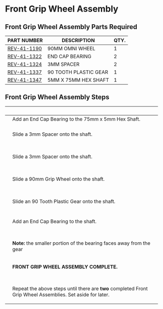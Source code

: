 # Front Grip Wheel Assembly

## Front Grip Wheel Assembly Parts Required

| **PART NUMBER**                                         | **DESCRIPTION**       | **QTY.** |
| ------------------------------------------------------- | --------------------- | -------- |
| [REV-41-1190](https://www.revrobotics.com/rev-41-1190/) | 90MM OMNI WHEEL       | 1        |
| [REV-41-1322](https://www.revrobotics.com/rev-41-1322/) | END CAP BEARING       | 2        |
| [REV-41-1324](https://www.revrobotics.com/rev-41-1324/) | 3MM SPACER            | 2        |
| [REV-41-1337](https://www.revrobotics.com/rev-41-1337/) | 90 TOOTH PLASTIC GEAR | 1        |
| [REV-41-1347](https://www.revrobotics.com/rev-41-1347/) | 5MM X 75MM HEX SHAFT  | 1        |

## Front Grip Wheel Assembly Steps

| ​                                                                                                                                                                                                                                                                                                                           | ​                                                                                                                                                                                                                  |
| --------------------------------------------------------------------------------------------------------------------------------------------------------------------------------------------------------------------------------------------------------------------------------------------------------------------------- | ------------------------------------------------------------------------------------------------------------------------------------------------------------------------------------------------------------------ |
| <img src="https://2589213514-files.gitbook.io/~/files/v0/b/gitbook-legacy-files/o/assets%2F-M5yw0n8IneF5-9ybLjT%2F-MI4ysTFi9NBVobBOLUW%2F-MI6CdB49zyrRjDVoqQ1%2FAGD-_FW%20-%20Add%20Through%20Bore%20Bearing%201.svg?alt=media&#x26;token=e18ba748-da3f-4bf7-b14d-a493a5dc902e" alt="" data-size="original">                | Add an End Cap Bearing to the 75mm x 5mm Hex Shaft.                                                                                                                                                                |
| <p>​</p><p><img src="https://2589213514-files.gitbook.io/~/files/v0/b/gitbook-legacy-files/o/assets%2F-M5yw0n8IneF5-9ybLjT%2F-MHwkzAHlPtxx8ZdoSQt%2F-MHwloWjPmOLgkL3pWoD%2FAdd%20Spacer%201.svg?alt=media&#x26;token=a018fd2b-11e4-44ad-81b5-f52dea3ccb2b" alt="" data-size="original"></p>                                 | Slide a 3mm Spacer onto the shaft.                                                                                                                                                                                 |
| <p>​</p><p><img src="https://2589213514-files.gitbook.io/~/files/v0/b/gitbook-legacy-files/o/assets%2F-M5yw0n8IneF5-9ybLjT%2F-MI4ysTFi9NBVobBOLUW%2F-MI6CQ3wHRLq4ynlSB_q%2FAGD-_FW%20-%20Add%202nd%20Spacer.svg?alt=media&#x26;token=694493f3-b1bf-4ed2-a73d-2129de7fae19" alt="" data-size="original"></p>                 | Slide a 3mm Spacer onto the shaft.                                                                                                                                                                                 |
| <p>​</p><p><img src="https://2589213514-files.gitbook.io/~/files/v0/b/gitbook-legacy-files/o/assets%2F-M5yw0n8IneF5-9ybLjT%2F-MI4ysTFi9NBVobBOLUW%2F-MI6CTYw8HK1c87zwI6c%2FAGD-_FW%20-%20Add%20Grip%20wheel.svg?alt=media&#x26;token=2cf9c5f4-8085-4d1e-9969-5c13f0df48d2" alt="" data-size="original"></p>                 | Slide a 90mm Grip Wheel onto the shaft.                                                                                                                                                                            |
| <p>​</p><p><img src="https://2589213514-files.gitbook.io/~/files/v0/b/gitbook-legacy-files/o/assets%2F-M5yw0n8IneF5-9ybLjT%2F-MI4ysTFi9NBVobBOLUW%2F-MI6CWv7BMMjkfaMs7m0%2FAGD-_FW%20-%20Add%20Gear.svg?alt=media&#x26;token=64aef7ea-bc8a-4984-9c40-b13d8041a41c" alt="" data-size="original"></p>                         | Slide an 90 Tooth Plastic Gear onto the shaft.                                                                                                                                                                     |
| <p>​</p><p><img src="https://2589213514-files.gitbook.io/~/files/v0/b/gitbook-legacy-files/o/assets%2F-M5yw0n8IneF5-9ybLjT%2F-MI4ysTFi9NBVobBOLUW%2F-MI6C_vJbmmt0hKXSTeQ%2FAGD-_FW%20-%20Add%20Through%20Bore%20Bearing%202.svg?alt=media&#x26;token=52016487-c5b3-4f14-a6b0-05785d2861d1" alt="" data-size="original"></p> | <p>Add an End Cap Bearing to the shaft.</p><p>​</p><p><strong>Note:</strong> the smaller portion of the bearing faces away from the gear</p>                                                                       |
| <p>​</p><p><img src="https://2589213514-files.gitbook.io/~/files/v0/b/gitbook-legacy-files/o/assets%2F-M5yw0n8IneF5-9ybLjT%2F-MI4ysTFi9NBVobBOLUW%2F-MI6CgBdG022vgpub2xW%2FAGD-_FW%20-%20Complete.svg?alt=media&#x26;token=5058aede-9e91-4490-a5c2-7f75a17587ae" alt="" data-size="original"></p>                           | <p><strong>FRONT GRIP WHEEL ASSEMBLY COMPLETE.</strong></p><p><strong>​</strong></p><p>Repeat the above steps until there are <strong>two</strong> completed Front Grip Wheel Assemblies. Set aside for later.</p> |
